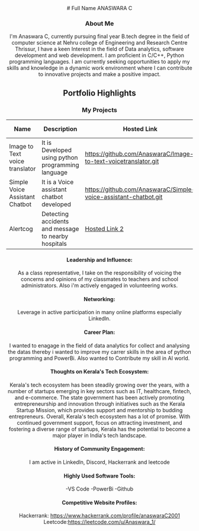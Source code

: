 <div align="center">
# Full Name 
ANASWARA C

### About Me
I'm Anaswara C, currently pursuing final year B.tech degree in the field of computer science at Nehru college of Engineering and Research Centre Thrissur, I have a keen Interest in the field of Data analytics, software development and web development. I am proficient in C/C++, Python programming languages. I am currently seeking opportunities to apply my skills and knowledge in a dynamic work environment where I can contribute to innovative projects and make a positive impact.



## Portfolio Highlights

### My Projects

| Name                | Description                                                               | Hosted Link                              | Repo Link                                                      |
|---------------------|---------------------------------------------------------------------------|------------------------------------------|----------------------------------------------------------------|
| Image to Text voice translator  | It is Developed using python programming language                                              |  https://github.com/AnaswaraC/Image-to-text-voicetranslator.git    | [Repo Link 1](https://github.com/username/project1)             |
| Simple Voice Assistant Chatbot  | It is a Voice assistant chatbot developed                                               |  https://github.com/AnaswaraC/Simple-voice-assistant-chatbot.git     | [Repo Link 2](https://github.com/username/project2)             |
| Alertcog  | Detecting accidents and message to nearby hospitals                                             |  [Hosted Link 2](https://example.com)       | [Repo Link 3](https://github.com/username/project3)             |

#### Leadership and Influence:

As a class representative, I take on the responsibility of voicing the concerns and opinions of my classmates to teachers and school administrators. Also i'm actively engaged in volunteering works.


#### Networking:

 Leverage in active participation in many online platforms especially Linkedln.


#### Career Plan:

I wanted to enagage in the field of data analytics for collect and analysing the datas thereby i wanted to improve my carrer skills in the area of python programming and PowerBi. Also wanted to Contribute my skill in AI world.

#### Thoughts on Kerala's Tech Ecosystem:

Kerala's tech ecosystem has been steadily growing over the years, with a number of startups emerging in key sectors such as IT, healthcare, fintech, and e-commerce. The state government has been actively promoting entrepreneurship and innovation through initiatives such as the Kerala Startup Mission, which provides support and mentorship to budding entrepreneurs.
Overall, Kerala's tech ecosystem has a lot of promise. With continued government support, focus on attracting investment, and fostering a diverse range of startups, Kerala has the potential to become a major player in India's tech landscape.


#### History of Community Engagement:

I am active in Linkedln, Discord, Hackerrank and leetcode 


#### Highly Used Software Tools:

-VS Code
-PowerBi
-Github

#### Competitive Website Profiles:

Hackerrank: https://www.hackerrank.com/profile/anaswaraC2001
Leetcode:https://leetcode.com/u/Anaswara_1/
</div>





